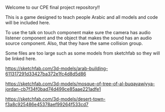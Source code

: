 Welcome to our CPE final project repository!!

This is a game designed to teach people Arabic and all models and code will be included here.

To use the talk on touch component make sure the camera has audio listener component and the object that makes the sound has an audio source component. Also, that they have the same collision group.

Some files are too large such as some models from sketchfab so they will be linked here.

https://sketchfab.com/3d-models/arab-building-611317291d33427ba372e1fc4d8d5d86

https://sketchfab.com/3d-models/mosque-of-tree-of-al-buqayawiyya-jordan-cb7f34f0bad74d499ce85aae221adfe1

https://sketchfab.com/3d-models/desert-town-f3a8c925486e45378aef99264f533cd7
